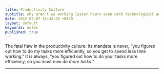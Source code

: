 ```yaml
---
title: Productivity Culture
subtitle: why aren't we working lesser hours even with technological advancement?
date: 2022-05-07 15:42:28 +0530
layout: default
keywords: notes
published: true
---
```


The fatal flaw in the productivity culture: Its mandate is never, “you figured out how to do my tasks more efficiently, so you get to spend less time working.” It is always, “you figured out how to do your tasks more efficiency, so you must now do _more tasks_.”

---

